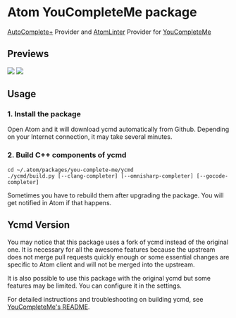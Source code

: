 # Atom YouCompleteMe package

[AutoComplete+](https://github.com/atom-community/autocomplete-plus) Provider and [AtomLinter](https://github.com/AtomLinter/atom-linter) Provider for [YouCompleteMe](https://github.com/Valloric/YouCompleteMe)

## Previews

![](https://cloud.githubusercontent.com/assets/2141853/7626423/79024212-fa3b-11e4-941e-e014a8e5b0df.gif)
![](https://cloud.githubusercontent.com/assets/2141853/7626422/7901f352-fa3b-11e4-8007-82ab514fb8e9.gif)

## Usage

### 1. Install the package

Open Atom and it will download ycmd automatically from Github. Depending on your Internet connection, it may take several minutes.

### 2. Build C++ components of ycmd

```
cd ~/.atom/packages/you-complete-me/ycmd
./ycmd/build.py [--clang-completer] [--omnisharp-completer] [--gocode-completer]
```

Sometimes you have to rebuild them after upgrading the package. You will get notified in Atom if that happens.

## Ycmd Version

You may notice that this package uses a fork of ycmd instead of the original one. It is necessary for all the awesome features because the upstream does not merge pull requests quickly enough or some essential changes are specific to Atom client and will not be merged into the upstream.

It is also possible to use this package with the original ycmd but some features may be limited. You can configure it in the settings.

For detailed instructions and troubleshooting on building ycmd, see [YouCompleteMe's README](https://github.com/Valloric/YouCompleteMe/blob/master/README.md#installation).
